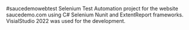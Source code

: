 #saucedemowebtest
Selenium Test Automation project for the website saucedemo.com using C# Selenium Nunit and ExtentReport frameworks. VisialStudio 2022 was used for the development.
